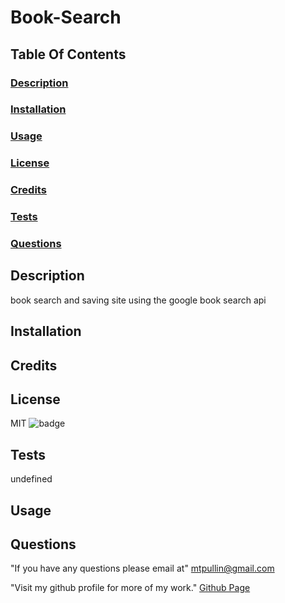 # Book-Search

  ## Table Of Contents
  ### [Description](#description)
  ### [Installation](#installation)
  ### [Usage](#usage)
  ### [License](#license)
  ### [Credits](#credits)
  ### [Tests](#tests)
  ### [Questions](#questions)

  ## Description
  book search and saving site using the google book search api 

  ## Installation
   

  ## Credits
   

  ## License
  MIT 
  ![badge](https://img.shields.io/badge/license-MIT-red)
  
  ## Tests
  undefined

  ## Usage
   

  ## Questions
  
  "If you have any questions please email at"
    mtpullin@gmail.com
  
  "Visit my github profile for more of my work."
    <a href="https://github.com/mtpullin">Github Page</a>
